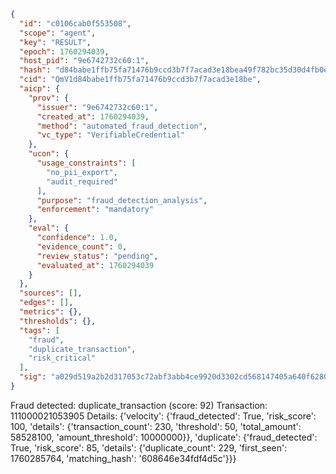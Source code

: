 ```json
{
  "id": "c0106cab0f553508",
  "scope": "agent",
  "key": "RESULT",
  "epoch": 1760294039,
  "host_pid": "9e6742732c60:1",
  "hash": "d84babe1ffb75fa71476b9ccd3b7f7acad3e18bea49f782bc35d30d4fb0ef01f",
  "cid": "QmV1d84babe1ffb75fa71476b9ccd3b7f7acad3e18be",
  "aicp": {
    "prov": {
      "issuer": "9e6742732c60:1",
      "created_at": 1760294039,
      "method": "automated_fraud_detection",
      "vc_type": "VerifiableCredential"
    },
    "ucon": {
      "usage_constraints": [
        "no_pii_export",
        "audit_required"
      ],
      "purpose": "fraud_detection_analysis",
      "enforcement": "mandatory"
    },
    "eval": {
      "confidence": 1.0,
      "evidence_count": 0,
      "review_status": "pending",
      "evaluated_at": 1760294039
    }
  },
  "sources": [],
  "edges": [],
  "metrics": {},
  "thresholds": {},
  "tags": [
    "fraud",
    "duplicate_transaction",
    "risk_critical"
  ],
  "sig": "a029d519a2b2d317053c72abf3abb4ce9920d3302cd568147405a640f6280e33"
}
```

Fraud detected: duplicate_transaction (score: 92)
Transaction: 111000021053905
Details: {'velocity': {'fraud_detected': True, 'risk_score': 100, 'details': {'transaction_count': 230, 'threshold': 50, 'total_amount': 58528100, 'amount_threshold': 10000000}}, 'duplicate': {'fraud_detected': True, 'risk_score': 85, 'details': {'duplicate_count': 229, 'first_seen': 1760285764, 'matching_hash': '608646e34fdf4d5c'}}}